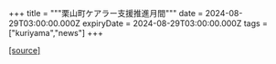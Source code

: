 +++
title = """栗山町ケアラー支援推進月間"""
date = 2024-08-29T03:00:00.000Z
expiryDate = 2024-08-29T03:00:00.000Z
tags = ["kuriyama","news"]
+++


[[source]](https://www.town.kuriyama.hokkaido.jp/soshiki/43/28519.html)
